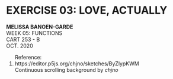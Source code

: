 <h1>EXERCISE 03: LOVE, ACTUALLY</h1>

<p>
            <strong>MELISSA BANOEN-GARDE</strong><br>
WEEK 05: FUNCTIONS<br>
CART 253 - B<br>
OCT. 2020<br>
</p>

<ol>
Reference:
            <li>  https://editor.p5js.org/chjno/sketches/ByZlypKWM </li>
            Continuous scrolling background by <em>chjno</em><br>
</ol>
